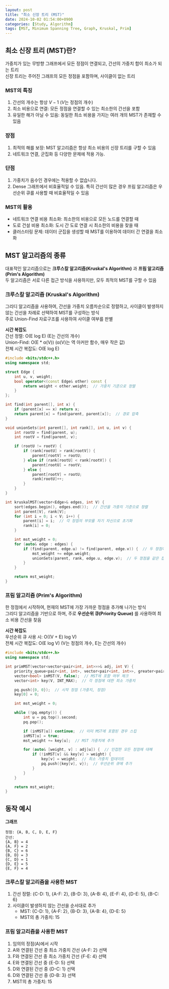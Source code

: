 ```yaml
---
layout: post
title: "최소 신장 트리 (MST)"
date: 2024-10-02 01:54:00+0900
categories: [Study, Algorithm]
tags: [MST, Minimum Spanning Tree, Graph, Kruskal, Prim]
---
```

## 최소 신장 트리 (MST)란?
가중치가 있는 무방향 그래프에서 모든 정점이 연결되고, 간선의 가중치 합이 최소가 되는 트리  
신장 트리는 주어진 그래프의 모든 정점을 포함하며, 사이클이 없는 트리  

### MST의 특징

1. 간선의 개수는 항상 $`V - 1`$ ($`V`$는 정점의 개수)
2. 최소 비용으로 연결: 모든 정점을 연결할 수 있는 최소한의 간선을 포함
3. 유일한 해가 아닐 수 있음: 동일한 최소 비용을 가지는 여러 개의 MST가 존재할 수 있음

### 장점

1. 최적의 해를 보장: MST 알고리즘은 항상 최소 비용의 신장 트리를 구할 수 있음
2. 네트워크 연결, 군집화 등 다양한 문제에 적용 가능.

### 단점

1. 가중치가 음수인 경우에는 적용할 수 없습니다.
2. Dense 그래프에서 비효율적일 수 있음. 특히 간선이 많은 경우 프림 알고리즘은 우선순위 큐를 사용할 때 비효율적일 수 있음
   
### MST의 활용

* 네트워크 연결 비용 최소화: 최소한의 비용으로 모든 노드를 연결할 때
* 도로 건설 비용 최소화: 도시 간 도로 연결 시 최소한의 비용을 찾을 때
* 클러스터링 문제: 데이터 군집을 생성할 때 MST를 이용하여 데이터 간 연결을 최소화

## MST 알고리즘의 종류
대표적인 알고리즘으로는 **크루스칼 알고리즘(Kruskal's Algorithm)** 과 **프림 알고리즘(Prim's Algorithm)**   
두 알고리즘은 서로 다른 접근 방식을 사용하지만, 모두 최적의 MST를 구할 수 있음  

### 크루스칼 알고리즘 (Kruskal's Algorithm)
그리디 알고리즘을 사용하여, 간선을 가중치 오름차순으로 정렬하고, 사이클이 발생하지 않는 간선을 차례로 선택하여 MST를 구성하는 방식   
주로 Union-Find 자료구조를 사용하여 사이클 여부를 판별   

**시간 복잡도**  
간선 정렬: O(E log E) (E는 간선의 개수)   
Union-Find: O(E * α(V)) (α(V)는 역 아커만 함수, 매우 작은 값)  
전체 시간 복잡도: O(E log E)  

```cpp
#include <bits/stdc++.h>
using namespace std;

struct Edge {
    int u, v, weight;
    bool operator<(const Edge& other) const {
        return weight < other.weight;  // 가중치 기준으로 정렬
    }
};

int find(int parent[], int x) {
    if (parent[x] == x) return x;
    return parent[x] = find(parent, parent[x]);  // 경로 압축
}

void unionSets(int parent[], int rank[], int u, int v) {
    int rootU = find(parent, u);
    int rootV = find(parent, v);

    if (rootU != rootV) {
        if (rank[rootU] > rank[rootV]) {
            parent[rootV] = rootU;
        } else if (rank[rootU] < rank[rootV]) {
            parent[rootU] = rootV;
        } else {
            parent[rootV] = rootU;
            rank[rootU]++;
        }
    }
}

int kruskalMST(vector<Edge>& edges, int V) {
    sort(edges.begin(), edges.end());  // 간선을 가중치 기준으로 정렬
    int parent[V], rank[V];
    for (int i = 0; i < V; i++) {
        parent[i] = i;  // 각 정점의 부모를 자기 자신으로 초기화
        rank[i] = 0;
    }

    int mst_weight = 0;
    for (auto& edge : edges) {
        if (find(parent, edge.u) != find(parent, edge.v)) {  // 두 정점이 다른 집합에 속하면
            mst_weight += edge.weight;
            unionSets(parent, rank, edge.u, edge.v);  // 두 정점을 같은 집합으로 합침
        }
    }

    return mst_weight;
}

```

### 프림 알고리즘 (Prim's Algorithm)
한 정점에서 시작하여, 현재의 MST에 가장 가까운 정점을 추가해 나가는 방식   
그리디 알고리즘을 기반으로 하며, 주로 **우선순위 큐(Priority Queue)** 를 사용하여 최소 비용 간선을 찾음

**시간 복잡도**  
우선순위 큐 사용 시: O((V + E) log V)  
전체 시간 복잡도: O(E log V) (V는 정점의 개수, E는 간선의 개수)  

```cpp
#include <bits/stdc++.h>
using namespace std;

int primMST(vector<vector<pair<int, int>>>& adj, int V) {
    priority_queue<pair<int, int>, vector<pair<int, int>>, greater<pair<int, int>>> pq;
    vector<bool> inMST(V, false);  // MST에 포함 여부 체크
    vector<int> key(V, INT_MAX);  // 각 정점에 대한 최소 가중치

    pq.push({0, 0});  // 시작 정점 (가중치, 정점)
    key[0] = 0;

    int mst_weight = 0;

    while (!pq.empty()) {
        int u = pq.top().second;
        pq.pop();

        if (inMST[u]) continue;  // 이미 MST에 포함된 경우 스킵
        inMST[u] = true;
        mst_weight += key[u];  // MST 가중치에 추가

        for (auto& [weight, v] : adj[u]) {  // 인접한 모든 정점에 대해
            if (!inMST[v] && key[v] > weight) {
                key[v] = weight;  // 최소 가중치 업데이트
                pq.push({key[v], v});  // 우선순위 큐에 추가
            }
        }
    }

    return mst_weight;
}
```

## 동작 예시

**그래프**

```
정점: {A, B, C, D, E, F}
간선:
{A, B} = 4
{A, F} = 2
{B, C} = 6
{B, D} = 3
{C, D} = 1
{D, E} = 5
{E, F} = 4
```

### 크루스칼 알고리즘을 사용한 MST

1. 간선 정렬: {C-D: 1}, {A-F: 2}, {B-D: 3}, {A-B: 4}, {E-F: 4}, {D-E: 5}, {B-C: 6}  
2. 사이클이 발생하지 않는 간선을 순서대로 추가
   * MST: {C-D: 1}, {A-F: 2}, {B-D: 3}, {A-B: 4}, {D-E: 5}  
   * MST의 총 가중치: 15  

### 프림 알고리즘을 사용한 MST
1. 임의의 정점(A)에서 시작
2. A와 연결된 간선 중 최소 가중치 간선 {A-F: 2} 선택
3. F와 연결된 간선 중 최소 가중치 간선 {F-E: 4} 선택
4. E와 연결된 간선 중 {E-D: 5} 선택
5. D와 연결된 간선 중 {D-C: 1} 선택
6. D와 연결된 간선 중 {D-B: 3} 선택
7. MST의 총 가중치: 15

